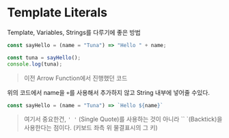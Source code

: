 # Template Literals

Template, Variables, Strings를 다루기에 좋은 방법

```js
const sayHello = (name = "Tuna") => "Hello " + name;

const tuna = sayHello();
console.log(tuna);
```

> 이전 Arrow Function에서 진행했던 코드

위의 코드에서 name을 `+`를 사용해서 추가하지 않고 String 내부에 넣어줄 수있다.

```js
const sayHello = (name = "Tuna") => `Hello ${name}`
```

> 여기서 중요한건, `' '` (Single Quote)를 사용하는 것이 아니라 `` `(Backtick)을 사용한다는 점이다.  (키보드 좌측 위 물결표시의 그 키)


